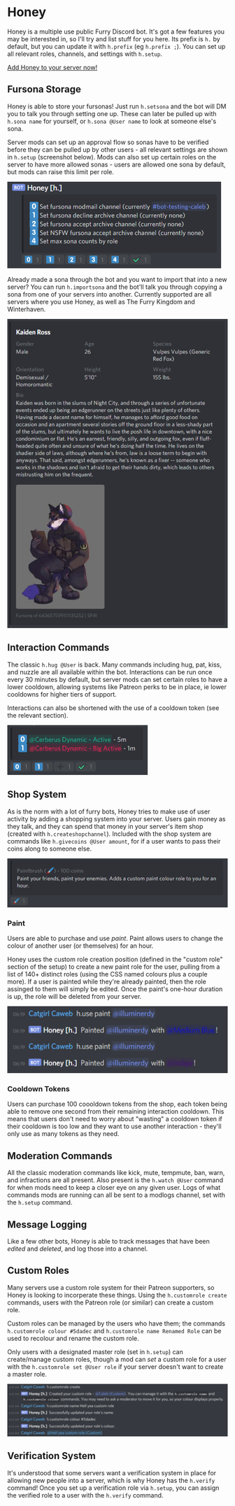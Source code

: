 # Honey

Honey is a multiple use public Furry Discord bot. It's got a few features you may be interested in, so I'll try and list stuff for you here. Its prefix is `h.` by default, but you can update it with `h.prefix` (eg `h.prefix ;`). You can set up all relevant roles, channels, and settings with `h.setup`.

[Add Honey to your server now!](https://discordapp.com/oauth2/authorize?client_id=690477072270753792&scope=bot&permissions=268484614)

## Fursona Storage

Honey is able to store your fursonas! Just run `h.setsona` and the bot will DM you to talk you through setting one up. These can later be pulled up with `h.sona name` for yourself, or `h.sona @User name` to look at someone else's sona.

Server mods can set up an approval flow so sonas have to be verified before they can be pulled up by other users - all relevant settings are shown in `h.setup` (screenshot below). Mods can also set up certain roles on the server to have more allowed sonas - users are allowed one sona by default, but mods can raise this limit per role.

![](/marketing/sona_settings.png)

Already made a sona through the bot and you want to import that into a new server? You can run `h.importsona` and the bot'll talk you through copying a sona from one of your servers into another. Currently supported are all servers where you use Honey, as well as The Furry Kingdom and Winterhaven.

![](/marketing/kaiden_sona.png)

## Interaction Commands

The classic `h.hug @User` is back. Many commands including hug, pat, kiss, and nuzzle are all available within the bot. Interactions can be run once every 30 minutes by default, but server mods can set certain roles to have a lower cooldown, allowing systems like Patreon perks to be in place, ie lower cooldowns for higher tiers of support.

Interactions can also be shortened with the use of a cooldown token (see the relevant section).

![](/marketing/interaction_cooldown_settings.png)

## Shop System

As is the norm with a lot of furry bots, Honey tries to make use of user activity by adding a shopping system into your server. Users gain money as they talk, and they can spend that money in your server's item shop (created with `h.createshopchannel`). Included with the shop system are commands like `h.givecoins @User amount`, for if a user wants to pass their coins along to someone else.

![](/marketing/coin_shop.png)

### Paint

Users are able to purchase and use _paint_. Paint allows users to change the colour of another user (or themselves) for an hour.

Honey uses the custom role creation position (defined in the "custom role" section of the setup) to create a new paint role for the user, pulling from a list of 140+ distinct roles (using the CSS named colours plus a couple more). If a user is painted while they're already painted, then the role assinged to them will simply be edited. Once the paint's one-hour duration is up, the role will be deleted from your server.

![](/marketing/paint_used.png)

### Cooldown Tokens

Users can purchase 100 coooldown tokens from the shop, each token being able to remove one second from their remaining interaction cooldown. This means that users don't need to worry about "wasting" a cooldown token if their cooldown is too low and they want to use another interaction - they'll only use as many tokens as they need.

## Moderation Commands

All the classic moderation commands like kick, mute, tempmute, ban, warn, and infractions are all present. Also present is the `h.watch @User` command for when mods need to keep a closer eye on any given user. Logs of what commands mods are running can all be sent to a modlogs channel, set with the `h.setup` command.

## Message Logging

Like a few other bots, Honey is able to track messages that have been _edited_ and _deleted_, and log those into a channel.

## Custom Roles

Many servers use a custom role system for their Patreon supporters, so Honey is looking to incorperate these things. Using the `h.customrole create` commands, users with the Patreon role (or similar) can create a custom role.

Custom roles can be managed by the users who have them; the commands `h.customrole colour #5dadec` and `h.customrole name Renamed Role` can be used to recolour and rename the custom role.

Only users with a designated master role (set in `h.setup`) can create/manage custom roles, though a mod can _set_ a custom role for a user with the `h.customrole set @User role` if your server doesn't want to create a master role.

![](/marketing/custom_role.png)

## Verification System

It's understood that some servers want a verification system in place for allowing new people into a server, which is why Honey has the `h.verify` command! Once you set up a verification role via `h.setup`, you can assign the verified role to a user with the `h.verify` command.
